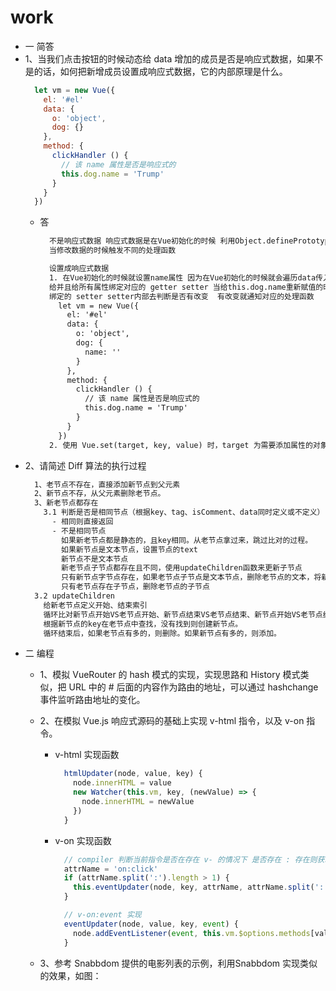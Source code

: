 # work
- 一 简答
 - 1、当我们点击按钮的时候动态给 data 增加的成员是否是响应式数据，如果不是的话，如何把新增成员设置成响应式数据，它的内部原理是什么。
    ```js
      let vm = new Vue({
        el: '#el'
        data: {
          o: 'object',
          dog: {}
        },
        method: {
          clickHandler () {
            // 该 name 属性是否是响应式的
            this.dog.name = 'Trump'
          }
        }
      })
    ```
    - 答
      ```txt
        不是响应式数据 响应式数据是在Vue初始化的时候 利用Object.definePrototype()监听
        当修改数据的时候触发不同的处理函数

        设置成响应式数据
        1. 在Vue初始化的时候就设置name属性 因为在Vue初始化的时候就会遍历data传入的数据
        给并且给所有属性绑定对应的 getter setter 当给this.dog.name重新赋值的时候 会触发
        绑定的 setter setter内部去判断是否有改变  有改变就通知对应的处理函数
          let vm = new Vue({
            el: '#el'
            data: {
              o: 'object',
              dog: {
                name: ''
              }
            },
            method: {
              clickHandler () {
                // 该 name 属性是否是响应式的
                this.dog.name = 'Trump'
              }
            }
          })
        2. 使用 Vue.set(target, key, value) 时，target 为需要添加属性的对象，key 是要添加的属性名，value 为属性 key 对应的值
      ```
  - 2、请简述 Diff 算法的执行过程
    ```txt
      1、老节点不存在，直接添加新节点到父元素
      2、新节点不存，从父元素删除老节点。
      3、新老节点都存在
        3.1 判断是否是相同节点（根据key、tag、isComment、data同时定义或不定义）
          - 相同则直接返回
          - 不是相同节点
            如果新老节点都是静态的，且key相同。从老节点拿过来，跳过比对的过程。
            如果新节点是文本节点，设置节点的text
            新节点不是文本节点
            新老节点子节点都存在且不同，使用updateChildren函数来更新子节点
            只有新节点字节点存在，如果老节点子节点是文本节点，删除老节点的文本，将新节点子节点插入
            只有老节点存在子节点，删除老节点的子节点
      3.2 updateChildren
        给新老节点定义开始、结束索引
        循环比对新节点开始VS老节点开始、新节点结束VS老节点结束、新节点开始VS老节点结束、新节点结束VS老节点开始并移动对应的索引，向中间靠拢
        根据新节点的key在老节点中查找，没有找到则创建新节点。
        循环结束后，如果老节点有多的，则删除。如果新节点有多的，则添加。
    ```
- 二 编程
  - 1、模拟 VueRouter 的 hash 模式的实现，实现思路和 History 模式类似，把 URL 中的 # 后面的内容作为路由的地址，可以通过 hashchange 事件监听路由地址的变化。
  
  - 2、在模拟 Vue.js 响应式源码的基础上实现 v-html 指令，以及 v-on 指令。
    - v-html 实现函数
      ```js
        htmlUpdater(node, value, key) {
          node.innerHTML = value
          new Watcher(this.vm, key, (newValue) => {
            node.innerHTML = newValue
          })
        }
      ```

    - v-on 实现函数
      ```js
        // compiler 判断当前指令是否在存在 v- 的情况下 是否存在 : 存在则获取事件类型和事件处理函数
        attrName = 'on:click'
        if (attrName.split(':').length > 1) {
          this.eventUpdater(node, key, attrName, attrName.split(':')[1])
        }

        // v-on:event 实现
        eventUpdater(node, value, key, event) {
          node.addEventListener(event, this.vm.$options.methods[value])
        }
      ```
  - 3、参考 Snabbdom 提供的电影列表的示例，利用Snabbdom 实现类似的效果，如图：
